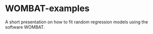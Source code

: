 # WOMBAT-examples

A short presentation on how to fit random regression models using the software WOMBAT.
